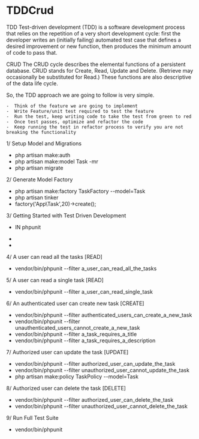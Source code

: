 # TDDCrud

TDD Test-driven development (TDD) is a software development process that relies on the repetition of a very short development cycle: first the developer writes an (initially failing) automated test case that defines a desired improvement or new function, then produces the minimum amount of code to pass that.

CRUD The CRUD cycle describes the elemental functions of a persistent database. CRUD stands for Create, Read, Update and Delete. (Retrieve may occasionally be substituted for Read.) These functions are also descriptive of the data life cycle.

So, the TDD approach we are going to follow is very simple.

    -  Think of the feature we are going to implement
    -  Write Feature/unit test required to test the feature
    -  Run the test, keep writing code to take the test from green to red
    -  Once test passes, optimize and refactor the code
    -  Keep running the test in refactor process to verify you are not breaking the functionality


1/ Setup Model and Migrations
* php artisan make:auth
* php artisan make:model Task -mr
* php artisan migrate

2/ Generate Model Factory
* php artisan make:factory TaskFactory --model=Task
* php artisan tinker
* factory('App\Task',20)->create();

3/ Getting Started with Test Driven Development
* IN phpunit
 -  <env name="DB_CONNECTION" value="sqlite"/>
 -  <env name="DB_DATABASE" value=":memory:"/>

4/ A user can read all the tasks [READ]
* vendor/bin/phpunit --filter a_user_can_read_all_the_tasks

5/ A user can read a single task [READ]
* vendor/bin/phpunit --filter a_user_can_read_single_task

6/ An authenticated user can create new task [CREATE]
* vendor/bin/phpunit --filter authenticated_users_can_create_a_new_task
* vendor/bin/phpunit --filter unauthenticated_users_cannot_create_a_new_task
* vendor/bin/phpunit --filter a_task_requires_a_title
* vendor/bin/phpunit --filter a_task_requires_a_description

7/ Authorized user can update the task [UPDATE]
* vendor/bin/phpunit --filter authorized_user_can_update_the_task
* vendor/bin/phpunit --filter unauthorized_user_cannot_update_the_task
* php artisan make:policy TaskPolicy --model=Task

8/ Authorized user can delete the task [DELETE]
* vendor/bin/phpunit --filter authorized_user_can_delete_the_task
* vendor/bin/phpunit --filter unauthorized_user_cannot_delete_the_task

9/ Run Full Test Suite
* vendor/bin/phpunit
